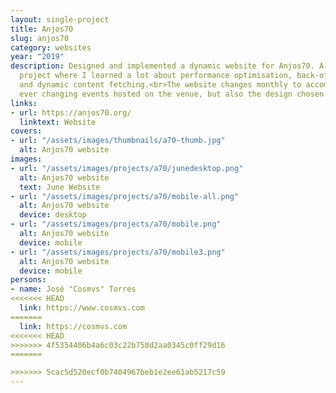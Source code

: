 ```yaml
---
layout: single-project
title: Anjos70
slug: anjos70
category: websites
year: "2019"
description: Designed and implemented a dynamic website for Anjos70. A challenging
  project where I learned a lot about performance optimisation, back-office integration
  and dynamic content fetching.<br>The website changes monthly to accommodate the
  ever changing events hosted on the venue, but also the design chosen for each month.
links:
- url: https://anjos70.org/
  linktext: Website
covers:
- url: "/assets/images/thumbnails/a70-thumb.jpg"
  alt: Anjos70 website
images:
- url: "/assets/images/projects/a70/junedesktop.png"
  alt: Anjos70 website
  text: June Website
- url: "/assets/images/projects/a70/mobile-all.png"
  alt: Anjos70 website
  device: desktop
- url: "/assets/images/projects/a70/mobile.png"
  alt: Anjos70 website
  device: mobile
- url: "/assets/images/projects/a70/mobile3.png"
  alt: Anjos70 website
  device: mobile
persons:
- name: José "Cosmvs" Torres
<<<<<<< HEAD
  link: https://www.cosmvs.com
=======
  link: https://cosmvs.com
<<<<<<< HEAD
>>>>>>> 4f5354406b4a6c03c22b758d2aa0345c0ff29d16
=======

>>>>>>> 5cac5d520ecf0b7404967beb1e2ee61ab5217c59
---
```

